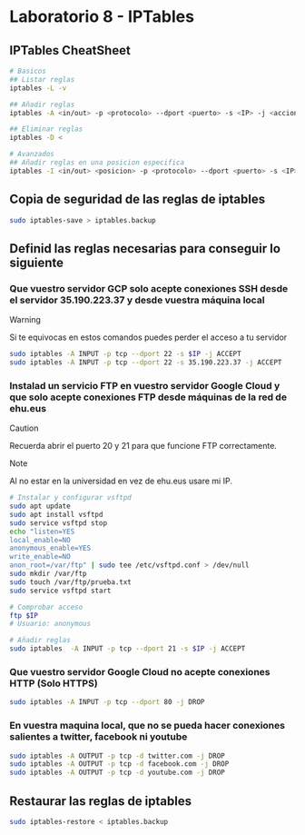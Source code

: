# Laboratorio 8 - IPTables

## IPTables CheatSheet

```bash
# Basicos
## Listar reglas
iptables -L -v

## Añadir reglas
iptables -A <in/out> -p <protocolo> --dport <puerto> -s <IP> -j <accion>

## Eliminar reglas
iptables -D <

# Avanzados
## Añadir reglas en una posicion especifica
iptables -I <in/out> <posicion> -p <protocolo> --dport <puerto> -s <IP> -j <accion>
```

## Copia de seguridad de las reglas de iptables

```bash
sudo iptables-save > iptables.backup
```

## Definid las reglas necesarias para conseguir lo siguiente

### Que vuestro servidor GCP solo acepte conexiones SSH desde el servidor 35.190.223.37 y desde vuestra máquina local

> [!WARNING]
> Si te equivocas en estos comandos puedes perder el acceso a tu servidor

```bash
sudo iptables -A INPUT -p tcp --dport 22 -s $IP -j ACCEPT
sudo iptables -A INPUT -p tcp --dport 22 -s 35.190.223.37 -j ACCEPT
```

### Instalad un servicio FTP en vuestro servidor Google Cloud y que solo acepte conexiones FTP desde máquinas de la red de ehu.eus

> [!CAUTION]
> Recuerda abrir el puerto 20 y 21 para que funcione FTP correctamente.

> [!Note]
> Al no estar en la universidad en vez de ehu.eus usare mi IP.

```bash
# Instalar y configurar vsftpd
sudo apt update
sudo apt install vsftpd
sudo service vsftpd stop
echo "listen=YES
local_enable=NO
anonymous_enable=YES
write_enable=NO
anon_root=/var/ftp" | sudo tee /etc/vsftpd.conf > /dev/null
sudo mkdir /var/ftp
sudo touch /var/ftp/prueba.txt
sudo service vsftpd start
```

```bash
# Comprobar acceso
ftp $IP
# Usuario: anonymous
```

```bash
# Añadir reglas
sudo iptables  -A INPUT -p tcp --dport 21 -s $IP -j ACCEPT
```

### Que vuestro servidor Google Cloud no acepte conexiones HTTP (Solo HTTPS)

```bash
sudo iptables -A INPUT -p tcp --dport 80 -j DROP
```

### En vuestra maquina local, que no se pueda hacer conexiones salientes a twitter, facebook ni youtube

```bash
sudo iptables -A OUTPUT -p tcp -d twitter.com -j DROP
sudo iptables -A OUTPUT -p tcp -d facebook.com -j DROP
sudo iptables -A OUTPUT -p tcp -d youtube.com -j DROP
```

## Restaurar las reglas de iptables

```bash
sudo iptables-restore < iptables.backup
```
